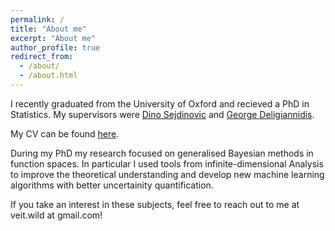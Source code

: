 ```yaml
---
permalink: /
title: "About me"
excerpt: "About me"
author_profile: true
redirect_from: 
  - /about/
  - /about.html
---
```



I recently graduated from the University of Oxford and recieved a PhD in Statistics. My supervisors were [Dino Sejdinovic](https://sejdino.github.io/) and [George Deligiannidis](https://www.stats.ox.ac.uk/~deligian/).

My CV can be found [here](http://veitwild.github.io/files/cv_wild.pdf).

During my PhD my research focused on generalised Bayesian methods in function spaces. In particular I used tools from infinite-dimensional Analysis to improve the theoretical understanding and develop new machine learning algorithms with better uncertainity quantification. 

If you take an interest in these subjects, feel free to reach out to me at veit.wild at gmail.com!
